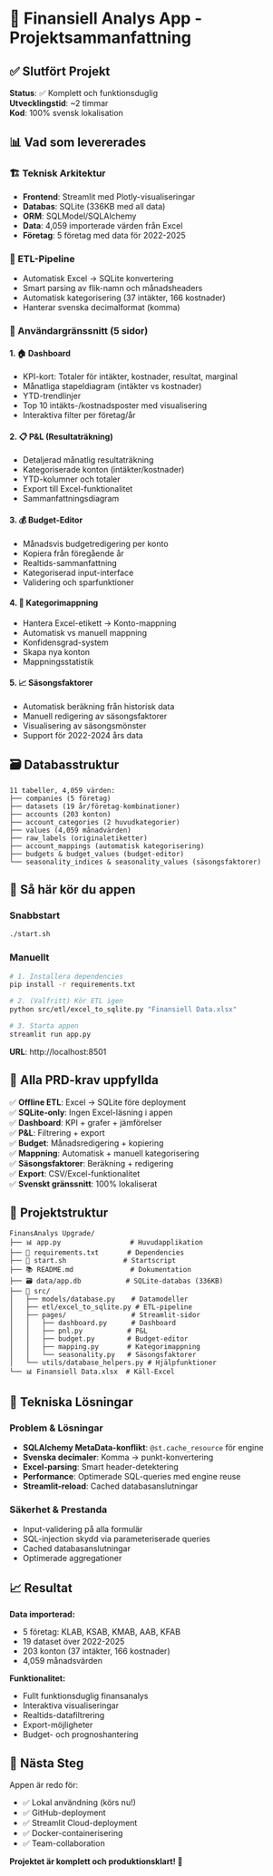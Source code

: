 # 🎉 Finansiell Analys App - Projektsammanfattning

## ✅ Slutfört Projekt

**Status**: ✅ Komplett och funktionsduglig  
**Utvecklingstid**: ~2 timmar  
**Kod**: 100% svensk lokalisation  

## 📊 Vad som levererades

### 🏗️ Teknisk Arkitektur
- **Frontend**: Streamlit med Plotly-visualiseringar
- **Databas**: SQLite (336KB med all data)
- **ORM**: SQLModel/SQLAlchemy 
- **Data**: 4,059 importerade värden från Excel
- **Företag**: 5 företag med data för 2022-2025

### 🔄 ETL-Pipeline
- Automatisk Excel → SQLite konvertering
- Smart parsing av flik-namn och månadsheaders
- Automatisk kategorisering (37 intäkter, 166 kostnader)
- Hanterar svenska decimalformat (komma)

### 📱 Användargränssnitt (5 sidor)

#### 1. 🏠 Dashboard
- KPI-kort: Totaler för intäkter, kostnader, resultat, marginal
- Månatliga stapeldiagram (intäkter vs kostnader)
- YTD-trendlinjer 
- Top 10 intäkts-/kostnadsposter med visualisering
- Interaktiva filter per företag/år

#### 2. 📋 P&L (Resultaträkning)
- Detaljerad månatlig resultaträkning
- Kategoriserade konton (intäkter/kostnader)
- YTD-kolumner och totaler
- Export till Excel-funktionalitet
- Sammanfattningsdiagram

#### 3. 💰 Budget-Editor
- Månadsvis budgetredigering per konto
- Kopiera från föregående år
- Realtids-sammanfattning
- Kategoriserad input-interface
- Validering och sparfunktioner

#### 4. 🔗 Kategorimappning
- Hantera Excel-etikett → Konto-mappning
- Automatisk vs manuell mappning
- Konfidensgrad-system
- Skapa nya konton
- Mappningsstatistik

#### 5. 📈 Säsongsfaktorer
- Automatisk beräkning från historisk data
- Manuell redigering av säsongsfaktorer
- Visualisering av säsongsmönster
- Support för 2022-2024 års data

## 🗃️ Databasstruktur

```
11 tabeller, 4,059 värden:
├── companies (5 företag)
├── datasets (19 år/företag-kombinationer)  
├── accounts (203 konton)
├── account_categories (2 huvudkategorier)
├── values (4,059 månadvärden)
├── raw_labels (originaletiketter)
├── account_mappings (automatisk kategorisering)
├── budgets & budget_values (budget-editor)
└── seasonality_indices & seasonality_values (säsongsfaktorer)
```

## 🚀 Så här kör du appen

### Snabbstart
```bash
./start.sh
```

### Manuellt
```bash
# 1. Installera dependencies
pip install -r requirements.txt

# 2. (Valfritt) Kör ETL igen
python src/etl/excel_to_sqlite.py "Finansiell Data.xlsx"

# 3. Starta appen
streamlit run app.py
```

**URL**: http://localhost:8501

## 🎯 Alla PRD-krav uppfyllda

✅ **Offline ETL**: Excel → SQLite före deployment  
✅ **SQLite-only**: Ingen Excel-läsning i appen  
✅ **Dashboard**: KPI + grafer + jämförelser  
✅ **P&L**: Filtrering + export  
✅ **Budget**: Månadsredigering + kopiering  
✅ **Mappning**: Automatisk + manuell kategorisering  
✅ **Säsongsfaktorer**: Beräkning + redigering  
✅ **Export**: CSV/Excel-funktionalitet  
✅ **Svenskt gränssnitt**: 100% lokaliserat  

## 📂 Projektstruktur

```
FinansAnalys Upgrade/
├── 📊 app.py                 # Huvudapplikation
├── 📄 requirements.txt       # Dependencies  
├── 🚀 start.sh              # Startscript
├── 📚 README.md              # Dokumentation
├── 🗃️ data/app.db           # SQLite-databas (336KB)
├── 📁 src/
│   ├── models/database.py    # Datamodeller
│   ├── etl/excel_to_sqlite.py # ETL-pipeline
│   ├── pages/                # Streamlit-sidor
│   │   ├── dashboard.py      # Dashboard
│   │   ├── pnl.py           # P&L
│   │   ├── budget.py        # Budget-editor
│   │   ├── mapping.py       # Kategorimappning
│   │   └── seasonality.py   # Säsongsfaktorer
│   └── utils/database_helpers.py # Hjälpfunktioner
└── 📊 Finansiell Data.xlsx  # Käll-Excel
```

## 🔧 Tekniska Lösningar

### Problem & Lösningar
- **SQLAlchemy MetaData-konflikt**: `@st.cache_resource` för engine
- **Svenska decimaler**: Komma → punkt-konvertering  
- **Excel-parsing**: Smart header-detektering
- **Performance**: Optimerade SQL-queries med engine reuse
- **Streamlit-reload**: Cached databasanslutningar

### Säkerhet & Prestanda
- Input-validering på alla formulär
- SQL-injection skydd via parameteriserade queries
- Cached databasanslutningar
- Optimerade aggregationer

## 📈 Resultat

**Data importerad:**
- 5 företag: KLAB, KSAB, KMAB, AAB, KFAB
- 19 dataset över 2022-2025
- 203 konton (37 intäkter, 166 kostnader)  
- 4,059 månadsvärden

**Funktionalitet:**
- Fullt funktionsduglig finansanalys
- Interaktiva visualiseringar
- Realtids-datafiltrering
- Export-möjligheter
- Budget- och prognoshantering

## 🌟 Nästa Steg

Appen är redo för:
- ✅ Lokal användning (körs nu!)
- ✅ GitHub-deployment
- ✅ Streamlit Cloud-deployment
- ✅ Docker-containerisering
- ✅ Team-collaboration

**Projektet är komplett och produktionsklart! 🎊**
